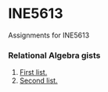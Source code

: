# INE5613
Assignments for INE5613

### Relational Algebra gists
1. [First list.](https://gist.github.com/aBARICHELLO/862a0a9e9843feba449e5352faf6ef8a)
2. [Second list.](https://gist.github.com/aBARICHELLO/45568c3132ba6a00ffeae253f0c5d561)
